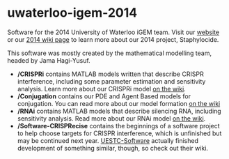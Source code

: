 uwaterloo-igem-2014
===================

Software for the 2014 University of Waterloo iGEM team.
Visit our [website](http://igem.uwaterloo.ca) or our [2014 wiki page](http://2014.igem.org/Team:Waterloo)
to learn more about our 2014 project, Staphylocide.

This software was mostly created by the mathematical modelling team, headed by Jama Hagi-Yusuf.

*  **/CRISPRi** contains MATLAB models written that describe CRISPR interference, including some
parameter estimation and sensitivity analysis. Learn more about our CRISPRi model
[on the wiki](http://2014.igem.org/Team:Waterloo/Math_Book/CRISPRi).
*  **/Conjugation** contains our PDE and Agent Based models for conjugation. You can read more about our model formation [on the wiki](http://2014.igem.org/Team:Waterloo/Math_Book/Conjugation)
*  **/RNAi** contains MATLAB models that describe silencing RNA, including sensitivity analysis. Read
   more about our RNAi model [on the wiki](http://2014.igem.org/Team:Waterloo/Math_Book/sRNA).
*  **/Software-CRISPRecise** contains the beginnings of a software project to help choose targets for
  CRISPR interference, which is unfinished but may be continued next year. [UESTC-Software](http://2014.igem.org/Team:UESTC-Software/Overview.html) actually finished development of something similar, though, so check out their wiki.
